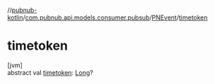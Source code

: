 //[pubnub-kotlin](../../../index.md)/[com.pubnub.api.models.consumer.pubsub](../index.md)/[PNEvent](index.md)/[timetoken](timetoken.md)

# timetoken

[jvm]\
abstract val [timetoken](timetoken.md): [Long](https://kotlinlang.org/api/latest/jvm/stdlib/kotlin/-long/index.html)?
